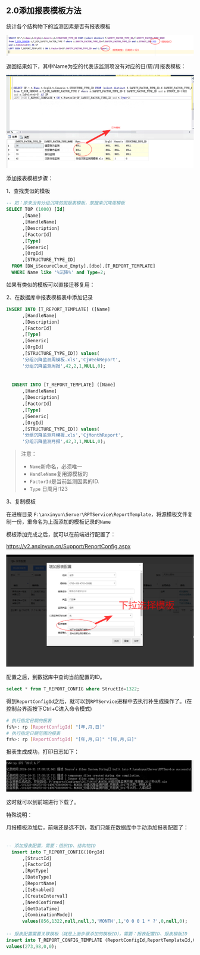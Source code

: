 ## 2.0添加报表模板方法

统计各个结构物下的监测因素是否有报表模板

![image-20241031164232102](imgs/2.0添加报表模板方法/image-20241031164232102.png)

返回结果如下，其中Name为空的代表该监测项没有对应的日/周/月报表模板：

![image-20241031164328109](imgs/2.0添加报表模板方法/image-20241031164328109.png)



添加报表模板步骤：

1、查找类似的模板

```sql
-- 如：原来没有分组沉降的周报表模板，故搜索沉降周模板
SELECT TOP (1000) [Id]
      ,[Name]
      ,[HandleName]
      ,[Description]
      ,[FactorId]
      ,[Type]
      ,[Generic]
      ,[OrgId]
      ,[STRUCTURE_TYPE_ID]
  FROM [DW_iSecureCloud_Empty].[dbo].[T_REPORT_TEMPLATE]
  WHERE Name like '%沉降%' and Type=2;
```

如果有类似的模板可以直接迁移复用：

2、在数据库中报表模板表中添加记录

```sql
INSERT INTO [T_REPORT_TEMPLATE] ([Name]
      ,[HandleName]
      ,[Description]
      ,[FactorId]
      ,[Type]
      ,[Generic]
      ,[OrgId]
      ,[STRUCTURE_TYPE_ID]) values(
	  '分组沉降监测周模板.xls','CjWeekReport',
	  '分组沉降监测周报',42,2,1,NULL,0);
	  

  INSERT INTO [T_REPORT_TEMPLATE] ([Name]
      ,[HandleName]
      ,[Description]
      ,[FactorId]
      ,[Type]
      ,[Generic]
      ,[OrgId]
      ,[STRUCTURE_TYPE_ID]) values(
	  '分组沉降监测月模板.xls','CjMonthReport',
	  '分组沉降监测月报',42,3,1,NULL,0);
```

> 注意：
>
> + `Name`新命名，必须唯一
> + `HandleName`复用源模板的
> + `FactorId`是当前监测因素的ID.
> + `Type` 日周月:123

3、复制模板

在进程目录 `F:\anxinyun\Server\RPTService\ReportTemplate`，将源模板文件复制一份，重命名为上面添加的模板记录的`Name`



模板添加完成之后，就可以在前端进行配置了：

https://v2.anxinyun.cn/Support/ReportConfig.aspx

![image-20241031170441326](imgs/2.0添加报表模板方法/image-20241031170441326.png)



配置之后，到数据库中查询当前配置的ID。

```sql
select * from T_REPORT_CONFIG where StructId=1322;
```



得到`ReportConfigId`之后，就可以到`RPTService`进程中去执行补生成操作了。(在控制台界面按下Ctrl+C进入命令模式)

```sh
# 执行指定日期的报表
fs%>: rp [ReportConfigId] "[年,月,日]"
# 执行指定日期范围的报表
fs%>: rp [ReportConfigId] "[年,月,日]" "[年,月,日]"
```



报表生成成功，打印日志如下：

![image-20241031170835163](imgs/2.0添加报表模板方法/image-20241031170835163.png)



这时就可以到前端进行下载了。





特殊说明：

月报模板添加后，前端还是选不到，我们只能在数据库中手动添加报表配置了：

```sql

-- 添加报表配置，需要：组织ID、结构物ID
  insert into T_REPORT_CONFIG([OrgId]
      ,[StructId]
      ,[FactorId]
      ,[RptType]
      ,[DateType]
      ,[ReportName]
      ,[IsEnabled]
      ,[CreateInterval]
      ,[NeedConfirmed]
      ,[GetDataTime]
      ,[CombinationMode])
	  values(856,1322,null,null,3,'MONTH',1,'0 0 0 1 * ?',0,null,0);

-- 报表配置需要关联模板（就是上面步骤添加的模板ID），需要：报表配置ID、报表模板ID
insert into T_REPORT_CONFIG_TEMPLATE (ReportConfigId,ReportTemplateId,CalculationRules,BuildCount) 
values(273,98,0,0);
```

